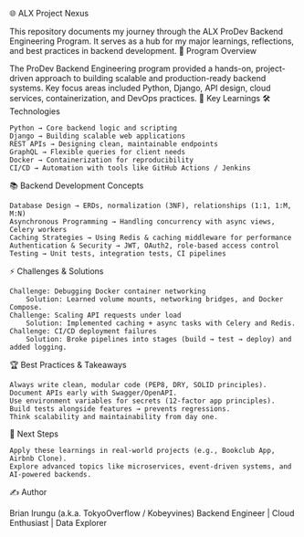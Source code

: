 🌐 ALX Project Nexus

This repository documents my journey through the ALX ProDev Backend Engineering Program.
It serves as a hub for my major learnings, reflections, and best practices in backend development.
📖 Program Overview

The ProDev Backend Engineering program provided a hands-on, project-driven approach to building scalable and production-ready backend systems.
Key focus areas included Python, Django, API design, cloud services, containerization, and DevOps practices.
🔑 Key Learnings
🛠️ Technologies

    Python → Core backend logic and scripting
    Django → Building scalable web applications
    REST APIs → Designing clean, maintainable endpoints
    GraphQL → Flexible queries for client needs
    Docker → Containerization for reproducibility
    CI/CD → Automation with tools like GitHub Actions / Jenkins

📚 Backend Development Concepts

    Database Design → ERDs, normalization (3NF), relationships (1:1, 1:M, M:N)
    Asynchronous Programming → Handling concurrency with async views, Celery workers
    Caching Strategies → Using Redis & caching middleware for performance
    Authentication & Security → JWT, OAuth2, role-based access control
    Testing → Unit tests, integration tests, CI pipelines

⚡ Challenges & Solutions

    Challenge: Debugging Docker container networking
        Solution: Learned volume mounts, networking bridges, and Docker Compose.
    Challenge: Scaling API requests under load
        Solution: Implemented caching + async tasks with Celery and Redis.
    Challenge: CI/CD deployment failures
        Solution: Broke pipelines into stages (build → test → deploy) and added logging.

🏆 Best Practices & Takeaways

    Always write clean, modular code (PEP8, DRY, SOLID principles).
    Document APIs early with Swagger/OpenAPI.
    Use environment variables for secrets (12-factor app principles).
    Build tests alongside features → prevents regressions.
    Think scalability and maintainability from day one.

🚀 Next Steps

    Apply these learnings in real-world projects (e.g., Bookclub App, Airbnb Clone).
    Explore advanced topics like microservices, event-driven systems, and AI-powered backends.

✍️ Author

Brian Irungu (a.k.a. TokyoOverflow / Kobeyvines)
Backend Engineer | Cloud Enthusiast | Data Explorer
